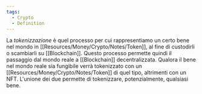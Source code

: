 ```yaml
---
tags:
  - Crypto
  - Definition
---
```



La _tokenizzazione_ è quel processo per cui rappresentiamo un certo bene nel mondo in [[Resources/Money/Crypto/Notes/Token]], al fine di custodirli o scambiarli su [[Blockchain]]. Questo processo permette quindi il passaggio dal mondo reale a [[Blockchain]] decentralizzata. Qualora il bene nel mondo reale sia fungibile verrà tokenizzato con un [[Resources/Money/Crypto/Notes/Token]] di quel tipo, altrimenti con un NFT.
L'unione dei due permette di tokenizzare, potenzialmente, qualsiasi bene.